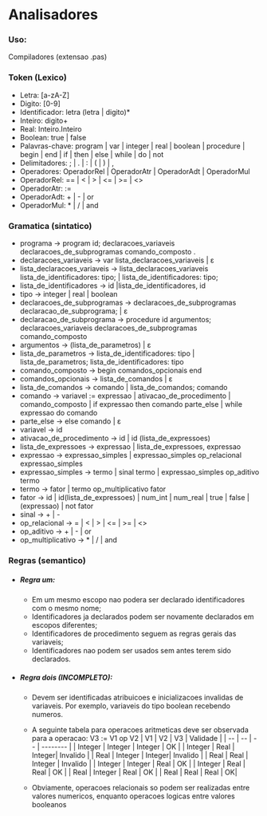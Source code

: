 ﻿# Analisadores
### Uso:

Compiladores <arquivo>(extensao .pas)

### Token (Lexico)

* Letra: [a-zA-Z]
* Digito: [0-9]
* Identificador: letra (letra | digito)*
* Inteiro: digito+
* Real: Inteiro.Inteiro
* Boolean: true | false
* Palavras-chave: program | var | integer | real | boolean | procedure | begin | end | if | then | else | while | do | not
* Delimitadores: ; | . | : | ( | ) | ,
* Operadores: OperadorRel | OperadorAtr | OperadorAdt | OperadorMul
* OperadorRel: == | < | > | <= | >= | <>
* OperadorAtr: :=
* OperadorAdt: + | - | or
* OperadorMul: * | / | and

### Gramatica (sintatico)

* programa →  program id; declaracoes_variaveis declaracoes_de_subprogramas comando_composto . 
* declaracoes_variaveis → var lista_declaracoes_variaveis  | ε 
* lista_declaracoes_variaveis → lista_declaracoes_variaveis lista_de_identificadores: tipo; | lista_de_identificadores: tipo; 
* lista_de_identificadores → id |lista_de_identificadores, id
* tipo → integer | real | boolean 
* declaracoes_de_subprogramas → declaracoes_de_subprogramas declaracao_de_subprograma; | ε 
* declaracao_de_subprograma → procedure id argumentos; declaracoes_variaveis declaracoes_de_subprogramas comando_composto 
* argumentos → (lista_de_parametros) | ε 
* lista_de_parametros → lista_de_identificadores: tipo | lista_de_parametros; lista_de_identificadores: tipo  
* comando_composto → begin comandos_opcionais end 
* comandos_opcionais → lista_de_comandos | ε 
* lista_de_comandos → comando | lista_de_comandos; comando 
* comando → variavel := expressao | ativacao_de_procedimento | comando_composto | if expressao then comando parte_else  | while expressao do comando 
* parte_else →  else comando  | ε 
* variavel → id
* ativacao_de_procedimento → id | id (lista_de_expressoes) 
* lista_de_expressoes → expressao | lista_de_expressoes, expressao 
* expressao → expressao_simples | expressao_simples op_relacional expressao_simples  
* expressao_simples →  termo | sinal termo | expressao_simples op_aditivo termo 
* termo → fator | termo op_multiplicativo fator  
* fator → id | id(lista_de_expressoes) | num_int | num_real | true | false | (expressao) | not fator 
* sinal → + | -
* op_relacional → = | < | > | <= | >= | <> 
* op_aditivo → + | - | or 
* op_multiplicativo → * | / | and 

### Regras (semantico)
* ##### Regra um:
   * Em um mesmo escopo nao podera ser declarado identificadores com o mesmo nome; 
   * Identificadores ja declarados podem ser novamente declarados em escopos diferentes; 
   * Identificadores de procedimento seguem as regras gerais das variaveis; 
   * Identificadores nao podem ser usados sem antes terem sido declarados.
* ##### Regra dois (INCOMPLETO):
   * Devem ser identificadas atribuicoes e inicializacoes invalidas de variaveis. Por exemplo, variaveis do tipo boolean recebendo numeros. 
   * A seguinte tabela para operacoes aritmeticas deve ser observada para a operacao: V3 := V1 op V2 
| V1 | V2 | V3 | Validade |
| -- | -- | -- | -------- |
| Integer | Integer | Integer | OK | 
| Integer | Real | Integer|  Invalido |
| Real | Integer | Integer|  Invalido |
| Real | Real | Integer | Invalido | 
| Integer | Integer | Real | OK |
| Integer | Real | Real | OK | 
| Real | Integer | Real | OK | 
| Real | Real | Real | OK| 
 
   * Obviamente, operacoes relacionais so podem ser realizadas entre valores numericos, enquanto operacoes logicas entre valores booleanos